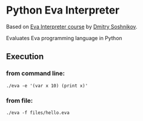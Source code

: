 # Python Eva Interpreter
Based on [Eva Interpreter course](https://www.dmitrysoshnikov.education/p/essentials-of-interpretation) by [Dmitry Soshnikov](https://www.dmitrysoshnikov.education/).

Evaluates Eva programming language in Python

## Execution
### from command line:
```
./eva -e '(var x 10) (print x)'
```
### from file:
```
./eva -f files/hello.eva
```
